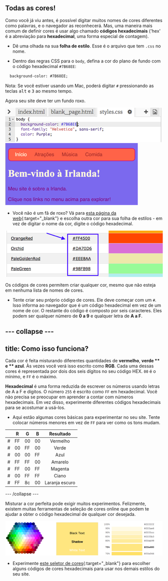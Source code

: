 ## Todas as cores!

Como você já viu antes, é possível digitar muitos nomes de cores diferentes como palavras, e o navegador as reconhecerá. Mas, uma maneira mais comum de definir cores é usar algo chamado **códigos hexadecimais** ('hex' é a abreviação para **hexadecimal**, uma forma especial de contagem).

+ Dê uma olhada na sua **folha de estilo**. Esse é o arquivo que tem `.css` no nome.

+ Dentro das regras CSS para o `body`, defina a cor do plano de fundo com o código hexadecimal `#7B68EE`:

```html
  background-color: #7B68EE;
```

Nota: Se você estiver usando um Mac, poderá digitar `#` pressionando as teclas <kbd>alt</kbd> e <kbd>3</kbd> ao mesmo tempo.

Agora seu site deve ter um fundo roxo.

![](images/HexColourFirst.png) ![](images/HexColourFirstResult.png)

+ Você não é um fã de roxo? Vá para [esta página da web](http://dojo.soy/html2-colors){:target="_blank"} e escolha outra cor para sua folha de estilos - em vez de digitar o nome da cor, digite o código hexadecimal. 

![](images/ColorNamesHex.png)

Os códigos de cores permitem criar qualquer cor, mesmo que não esteja em nenhuma lista de nomes de cores.

+ Tente criar seu próprio código de cores. Ele deve começar com um `#`. Isso informa ao navegador que é um código hexadecimal em vez de um nome de cor. O restante do código é composto por seis caracteres. Eles podem ser qualquer número de **0 a 9** e qualquer letra de **A a F**.

--- collapse ---
---
title: Como isso funciona?
---

Cada cor é feita misturando diferentes quantidades de **vermelho**, **verde ** e ** azul**. Às vezes você verá isso escrito como **RGB**. Cada uma dessas cores é representada por dois dos seis dígitos no seu código HEX. `00` é o mínimo, e `FF` é o máximo.

**Hexadecimal** é uma forma reduzida de escrever os números usando letras de A a F e dígitos. O número `255` é escrito como `FF` em hexadecimal. Você não precisa se preocupar em aprender a contar com números hexadecimais. Em vez disso, experimente diferentes códigos hexadecimais para se acostumar a usá-los.

+ Aqui estão algumas cores básicas para experimentar no seu site. Tente colocar números menores em vez de `FF` para ver como os tons mudam.

|      | R  | G  | B  |   Resultado    |
| ---- | -- | -- | -- |:--------------:|
| \# | FF | 00 | 00 |    Vermelho    |
| \# | 00 | FF | 00 |     Verde      |
| \# | 00 | 00 | FF |      Azul      |
| \# | FF | FF | 00 |    Amarelo     |
| \# | FF | 00 | FF |    Magenta     |
| \# | 00 | FF | FF |     Ciano      |
| \# | FF | 8c | 00 | Laranja escuro |

--- /collapse ---

Misturar a cor perfeita pode exigir muitos experimentos. Felizmente, existem muitas ferramentas de seleção de cores online que podem te ajudar a obter o código hexadecimal de qualquer cor desejada.

![](images/W3ColorPicker.png)

+ Experimente [este seletor de cores](http://dojo.soy/html2-color-picker){:target="_blank"} para escolher alguns códigos de cores hexadecimais para usar nos demais estilos do seu site.